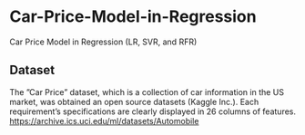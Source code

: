 # Car-Price-Model-in-Regression
Car Price Model in Regression (LR, SVR, and RFR)

## Dataset
The ”Car Price” dataset, which is a collection of car information in the US market, was obtained an open source datasets (Kaggle Inc.). Each requirement’s specifications are clearly displayed in 26 columns of features.
https://archive.ics.uci.edu/ml/datasets/Automobile
